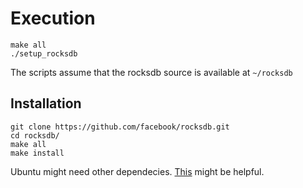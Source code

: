 # Execution

```
make all
./setup_rocksdb
```

The scripts assume that the rocksdb source is available at ```~/rocksdb```



## Installation

```
git clone https://github.com/facebook/rocksdb.git
cd rocksdb/
make all
make install
```

Ubuntu might need other dependecies. [This](https://gist.github.com/diegopacheco/e8ccd6e719628e30a2ad0de3cc60234c) might be helpful.
